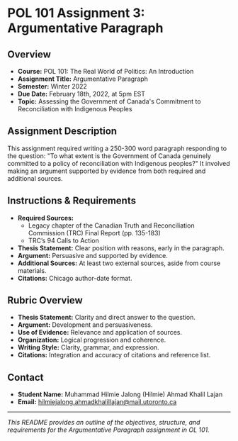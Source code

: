 # POL 101 Assignment 3: Argumentative Paragraph

## Overview

- **Course:** POL 101: The Real World of Politics: An Introduction
- **Assignment Title:** Argumentative Paragraph
- **Semester:** Winter 2022
- **Due Date:** February 18th, 2022, at 5pm EST
- **Topic:** Assessing the Government of Canada's Commitment to Reconciliation with Indigenous Peoples

## Assignment Description

This assignment required writing a 250-300 word paragraph responding to the question: "To what extent is the Government of Canada genuinely committed to a policy of reconciliation with Indigenous peoples?" It involved making an argument supported by evidence from both required and additional sources.

## Instructions & Requirements

- **Required Sources:** 
  - Legacy chapter of the Canadian Truth and Reconciliation Commission (TRC) Final Report (pp. 135-183)
  - TRC’s 94 Calls to Action
- **Thesis Statement:** Clear position with reasons, early in the paragraph.
- **Argument:** Persuasive and supported by evidence.
- **Additional Sources:** At least two external sources, aside from course materials.
- **Citations:** Chicago author-date format.

## Rubric Overview

- **Thesis Statement:** Clarity and direct answer to the question.
- **Argument:** Development and persuasiveness.
- **Use of Evidence:** Relevance and application of sources.
- **Organization:** Logical progression and coherence.
- **Writing Style:** Clarity, grammar, and expression.
- **Citations:** Integration and accuracy of citations and reference list.

## Contact

- **Student Name:** Muhammad Hilmie Jalong (Hilmie) Ahmad Khalil Lajan
- **Email:** hilmiejalong.ahmadkhalillajan@mail.utoronto.ca

---
*This README provides an outline of the objectives, structure, and requirements for the Argumentative Paragraph assignment in OL 101.*
